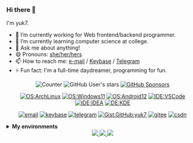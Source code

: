 ### Hi there 👋

<!--
**yuk7/yuk7** is a ✨ _special_ ✨ repository because its `README.md` (this file) appears on your GitHub profile.

Here are some ideas to get you started:

- 🔭 I’m currently working on ...
- 🌱 I’m currently learning ...
- 👯 I’m looking to collaborate on ...
- 🤔 I’m looking for help with ...
- 💬 Ask me about ...
- 📫 How to reach me: ...
- 😄 Pronouns: ...
- ⚡ Fun fact: ...
-->

I'm yuk7.

- 🔭 I’m currently working for Web frontend/backend programmer.
- 🌱 I’m currently learning computer science at college.
- 💬 Ask me about anything!
- 😄 Pronouns: [she/her/hers](https://pronoun.is/she)
- 📫 How to reach me: [e-mail](mailto:yukx00@gmail.com) / [Keybase](https://keybase.io/yuk7) / [Telegram](https://t.me/yuk_7)
- ⚡ Fun fact: I'm a full-time daydreamer, programming for fun.



<div align="center">
  
  ![Counter](https://visitor-badge.glitch.me/badge?page_id=yuk7.visitor-badge)
  ![GitHub User's stars](https://img.shields.io/github/stars/yuk7?affiliations=OWNER%2CCOLLABORATOR&label=GH%20stars)
  [![GitHub Sponsors](https://img.shields.io/github/sponsors/yuk7?label=GH%20sponsors&style=flat)](https://github.com/sponsors/yuk7)

  [![OS:ArchLinux](https://img.shields.io/badge/OS-ArchLinux-blue?style=flat-square&logo=arch-linux)](https://archlinux.org)
  [![OS:Windows11](https://img.shields.io/badge/OS-Windows11-blue?style=flat-square&logo=microsoft)](https://www.microsoft.com)
  [![OS:Android12](https://img.shields.io/badge/OS-Android12-green?style=flat-square&logo=android)](https://www.android.com/)
  [![IDE:VSCode](https://img.shields.io/badge/IDE-VSCode-blue?style=flat-square&logo=visualstudiocode)](https://code.visualstudio.com/)
  [![IDE:IDEA](https://img.shields.io/badge/IDE-IDEA-magenta?style=flat-square&logo=IntellijIDEA)](https://www.jetbrains.com/idea/)
  [![DE:KDE](https://img.shields.io/badge/DE-KDE-blue?style=flat-square&logo=KDE)](https://kde.org)

  [![email](https://img.shields.io/badge/Email-yukx00@gmail.com-red?style=flat-square&logo=gmail)](mailto:yukx00@gmail.com)
  [![keybase](https://img.shields.io/badge/Keybase-yuk7-blue?style=flat-square&logo=keybase)](https://keybase.io/yuk7)
  [![telegram](https://img.shields.io/badge/Telegram-yuk__7-blue?style=flat-square&logo=telegram)](https://t.me/yuk_7)
  [![Gist.GitHub:yuk7](https://img.shields.io/badge/Gist-yuk7-red?style=flat-square&logo=GitHub)](https://gist.github.com/yuk7)
  [![gitee](https://img.shields.io/badge/gitee-yuk7-red?style=flat-square&logo=gitee)](https://gitee.com/yuk7)
  [![csdn](https://img.shields.io/badge/CSDN-yuk____7-red?style=flat-square&logo=c)](https://blog.csdn.net/yuk__7)
</div>

<details>
    <summary><strong>My environments</strong></summary>
    <details>
      <summary><strong>Laptop 1</strong></summary>
      <ul>
        <li>CPU: AMD Ryzen 7 4700U (max4.1GHz 4MB 8C X86_64)</li>
        <li>RAM: 16GB (DDR4-2666)</li>
        <li>SSD: 512GB (NVMe)</li>
        <li>OS1: Windows 11</li>
        <li>OS2: Arch Linux</li>
      </ul>
    </details>
    <details>
      <summary><strong>Laptop 2</strong></summary>
      <ul>
        <li>CPU: Intel Pentium N4200(max2.5GHz 2MB 4C X86_64)</li>
        <li>RAM: 8GB (LPDDR4-2133)</li>
        <li>SSD: 64GB (eMMC)</li>
        <li>OS1: Arch Linux</li>
      </ul>
    </details>
    <details>
      <summary><strong>Desktop 1</strong></summary>
      <ul>
        <li>CPU: Intel Core i5-4590 (max3.7GHz 6MB 4C X86_64)</li>
        <li>RAM: 12GB (DDR3)</li>
        <li>SSD: 512GB (SATA)</li>
        <li>HDD: 1TB (SATA 7200rpm)
        <li>OS1: Windows 10</li>
        <li>OS2: Arch Linux</li>
      </ul>
    </details>
    <details>
      <summary><strong>SBC Server 1</strong></summary>
      <ul>
        <li>Model: Raspberry Pi 4</li>
        <li>CPU: Broadcom BCM2711 (max1.5GHz 1MB 4C ARMv8)</li>
        <li>RAM: 4GB</li>
        <li>SD: 32GB</li>
        <li>HDD: 1TB (SATA 7200rpm)</li>
        <li>OS: Arch Linux ARM AArch64</li>
      </ul>
    </details>
    <details>
      <summary><strong>SBC Server 2</strong></summary>
      <ul>
        <li>Model: Raspberry Pi B</li>
        <li>CPU: Broadcom BCM2835 (max700MHz 1MB 1C ARMv6)</li>
        <li>RAM: 512MB</li>
        <li>SD: 32GB</li>
        <li>OS: Ubuntu Server armhf</li>
      </ul>
    </details>
    
</details>

<div align="center">
  <a href="https://github.com/vn7n24fzkq/github-profile-summary-cards">
    <img src="https://github-profile-summary-cards.vercel.app/api/cards/profile-details?username=yuk7&theme=github" />
  </a>
  <a href="https://github.com/vn7n24fzkq/github-profile-summary-cards">
    <img src="https://github-profile-summary-cards.vercel.app/api/cards/stats?username=yuk7&theme=github" />
  </a>
  <a href="https://github.com/vn7n24fzkq/github-profile-summary-cards">
    <img src="https://github-profile-summary-cards.vercel.app/api/cards/repos-per-language?username=yuk7&theme=github" />
  </a>
</div>
